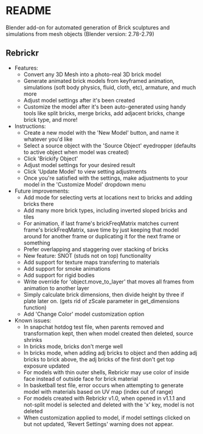 # README

Blender add-on for automated generation of Brick sculptures and simulations from mesh objects (Blender version: 2.78-2.79)

## Rebrickr
  * Features:
      * Convert any 3D Mesh into a photo-real 3D brick model
      * Generate animated brick models from keyframed animation, simulations (soft body physics, fluid, cloth, etc), armature, and much more
      * Adjust model settings after it's been created
      * Customize the model after it's been auto-generated using handy tools like split bricks, merge bricks, add adjacent bricks, change brick type, and more!
  * Instructions:
      * Create a new model with the 'New Model' button, and name it whatever you'd like
      * Select a source object with the 'Source Object' eyedropper (defaults to active object when model was created)
      * Click 'Brickify Object'
      * Adjust model settings for your desired result
      * Click 'Update Model' to view setting adjustments
      * Once you're satisfied with the settings, make adjustments to your model in the 'Customize Model' dropdown menu
  * Future improvements:
      * Add mode for selecting verts at locations next to bricks and adding bricks there
      * Add many more brick types, including inverted sloped bricks and tiles
      * For animation, if last frame's brickFreqMatrix matches current frame's brickFreqMatrix, save time by just keeping that model around for another frame or duplicating it for the next frame or something
      * Prefer overlapping and staggering over stacking of bricks
      * New feature: SNOT (studs not on top) functionality
      * Add support for texture maps transferring to materials
      * Add support for smoke animations
      * Add support for rigid bodies
      * Write override for 'object.move_to_layer' that moves all frames from animation to another layer
      * Simply calculate brick dimensions, then divide height by three if plate later on. (gets rid of zScale parameter in get_dimensions function)
      * Add 'Change Color' model customization option
  * Known issues:
      * In snapchat hotdog test file, when parents removed and transformation kept, then when model created then deleted, source shrinks
      * In bricks mode, bricks don't merge well
      * In bricks mode, when adding adj bricks to object and then adding adj bricks to brick above, the adj bricks of the first don't get top exposure updated
      * For models with thin outer shells, Rebrickr may use color of inside face instead of outside face for brick material
      * In basketball test file, error occurs when attempting to generate model with materials based on UV map (index out of range)
      * For models created with Rebrickr v1.0, when opened in v1.1.1 and not-split model is selected and deleted with the 'x' key, model is not deleted
      * When customization applied to model, if model settings clicked on but not updated, 'Revert Settings' warning does not appear.
